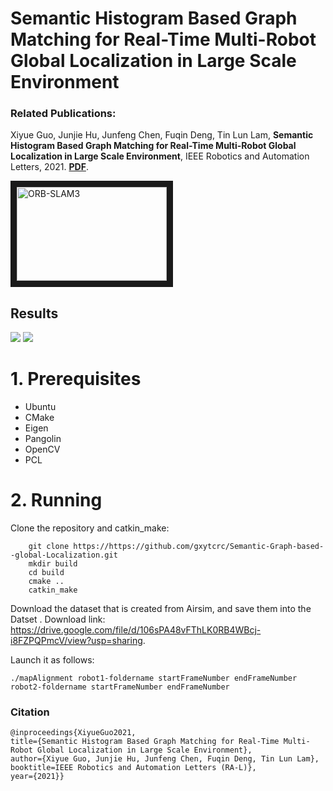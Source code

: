 # Semantic Histogram Based Graph Matching for Real-Time Multi-Robot Global Localization in Large Scale Environment

### Related Publications:

Xiyue Guo, Junjie Hu, Junfeng Chen, Fuqin Deng, Tin Lun Lam, **Semantic Histogram Based Graph Matching for Real-Time Multi-Robot Global Localization in Large Scale Environment**, IEEE Robotics and Automation Letters, 2021. **[PDF](https://arxiv.org/pdf/2010.09297.pdf)**. 

<a href="https://www.youtube.com/watch?v=xB8WHj8K9cE" target="_blank"><img src="https://github.com/gxytcrc/Semantic-Graph-based--global-Localization/blob/main/example/fengmian.png" 
alt="ORB-SLAM3" width="240" height="150" border="10" /></a>

Results
-
![](https://github.com/gxytcrc/Semantic-Graph-based--global-Localization/blob/main/example/result1.png)
![](https://github.com/gxytcrc/Semantic-Graph-based--global-Localization/blob/main/example/result2.png)

# 1. Prerequisites #
* Ubuntu
* CMake
* Eigen
* Pangolin
* OpenCV
* PCL

# 2. Running #
Clone the repository and catkin_make:
```
    git clone https://https://github.com/gxytcrc/Semantic-Graph-based--global-Localization.git
    mkdir build
    cd build
    cmake ..
    catkin_make
```
Download the dataset that is created from Airsim, and save them into the Datset . Download link: https://drive.google.com/file/d/106sPA48vFThLK0RB4WBcj-i8FZPQPmcV/view?usp=sharing.

Launch it as follows:
```
./mapAlignment robot1-foldername startFrameNumber endFrameNumber robot2-foldername startFrameNumber endFrameNumber
```
### Citation
```
@inproceedings{XiyueGuo2021,
title={Semantic Histogram Based Graph Matching for Real-Time Multi-Robot Global Localization in Large Scale Environment},
author={Xiyue Guo, Junjie Hu, Junfeng Chen, Fuqin Deng, Tin Lun Lam},
booktitle=IEEE Robotics and Automation Letters (RA-L)},
year={2021}}
```

